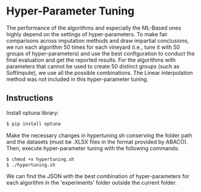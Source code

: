 # Hyper-Parameter Tuning

The performance of the algorithms and especially the ML-Based ones 
highly depend on the settings of hyper-parameters. 
To make fair comparisons across imputation methods and draw impartial 
conclusions, we run each algorithm 50 times for each vineyard (i.e., 
tune it with 50 groups of hyper-parameters) and use the best configuration
to conduct the final evaluation and get the reported results. 
For the algorithms with parameters that cannot be used to create 50 
distinct groups (such as SoftImpute), we use all the possible combinations. 
The Linear interpolation method was not included in this hyper-parameter 
tuning.

## Instructions
Install optuna library:
```sh
$ pip install optuna
```
 
Make the necessary changes in hypertuning.sh conserving the folder
path and the datasets (must be .XLSX files in the format provided by ABACO).
Then, execute hyper-parameter tuning with the following commands:
```sh
$ chmod +x hypertuning.sh
$ ./hypertuning.sh
```

We can find the JSON with the best combination of hyper-parameters 
for each algorithm in the 'experiments' folder outside the current
folder.


